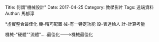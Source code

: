 Title: 何謂"機械設計"
Date: 2017-04-25
Category: 教學影片
Tags: 遠端資料
Author: 馬郁淳

*虛實整合最佳化
機-精巧配置
械-有一特定功能
設-表達給人
計-計算考量

機械-"硬體""流體".....最佳化--->機械最佳化
